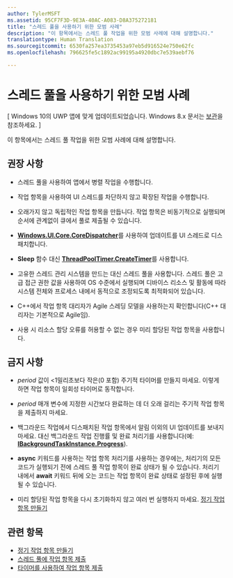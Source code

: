 ```yaml
---
author: TylerMSFT
ms.assetid: 95CF7F3D-9E3A-40AC-A083-D8A375272181
title: "스레드 풀을 사용하기 위한 모범 사례"
description: "이 항목에서는 스레드 풀 작업을 위한 모범 사례에 대해 설명합니다."
translationtype: Human Translation
ms.sourcegitcommit: 6530fa257ea3735453a97eb5d916524e750e62fc
ms.openlocfilehash: 796625fe5c1892ac99195a4920dbc7e539aebf76

---
```

# 스레드 풀을 사용하기 위한 모범 사례

\[ Windows 10의 UWP 앱에 맞게 업데이트되었습니다. Windows 8.x 문서는 [보관](http://go.microsoft.com/fwlink/p/?linkid=619132)을 참조하세요. \]


이 항목에서는 스레드 풀 작업을 위한 모범 사례에 대해 설명합니다.

## 권장 사항


-   스레드 풀을 사용하여 앱에서 병렬 작업을 수행합니다.

-   작업 항목을 사용하여 UI 스레드를 차단하지 않고 확장된 작업을 수행합니다.

-   오래가지 않고 독립적인 작업 항목을 만듭니다. 작업 항목은 비동기적으로 실행되며 순서에 관계없이 큐에서 풀로 제출될 수 있습니다.

-   [**Windows.UI.Core.CoreDispatcher**](https://msdn.microsoft.com/library/windows/apps/BR208211)를 사용하여 업데이트를 UI 스레드로 디스패치합니다.

-   **Sleep** 함수 대신 [**ThreadPoolTimer.CreateTimer**](https://msdn.microsoft.com/library/windows/apps/Hh967921)를 사용합니다.

-   고유한 스레드 관리 시스템을 만드는 대신 스레드 풀을 사용합니다. 스레드 풀은 고급 접근 권한 값을 사용하여 OS 수준에서 실행되며 디바이스 리소스 및 활동에 따라 시스템 전체와 프로세스 내에서 동적으로 조정되도록 최적화되어 있습니다.

-   C++에서 작업 항목 대리자가 Agile 스레딩 모델을 사용하는지 확인합니다(C++ 대리자는 기본적으로 Agile임).

-   사용 시 리소스 할당 오류를 허용할 수 없는 경우 미리 할당된 작업 항목을 사용합니다.

## 금지 사항


-   *period* 값이 &lt;1밀리초보다 작은(0 포함) 주기적 타이머를 만들지 마세요. 이렇게 하면 작업 항목이 일회성 타이머로 동작합니다.

-   *period* 매개 변수에 지정한 시간보다 완료하는 데 더 오래 걸리는 주기적 작업 항목을 제출하지 마세요.

-   백그라운드 작업에서 디스패치된 작업 항목에서 알림 이외의 UI 업데이트를 보내지 마세요. 대신 백그라운드 작업 진행률 및 완료 처리기를 사용합니다(예: [**IBackgroundTaskInstance.Progress**](https://msdn.microsoft.com/library/windows/apps/BR224800)).

-   **async** 키워드를 사용하는 작업 항목 처리기를 사용하는 경우에는, 처리기의 모든 코드가 실행되기 전에 스레드 풀 작업 항목이 완료 상태가 될 수 있습니다. 처리기 내에서 **await** 키워드 뒤에 오는 코드는 작업 항목이 완료 상태로 설정된 후에 실행될 수 있습니다.

-   미리 할당된 작업 항목을 다시 초기화하지 않고 여러 번 실행하지 마세요. [정기 작업 항목 만들기](create-a-periodic-work-item.md)

## 관련 항목


* [정기 작업 항목 만들기](create-a-periodic-work-item.md)
* [스레드 풀에 작업 항목 제출](submit-a-work-item-to-the-thread-pool.md)
* [타이머를 사용하여 작업 항목 제출](use-a-timer-to-submit-a-work-item.md)




<!--HONumber=Aug16_HO3-->


